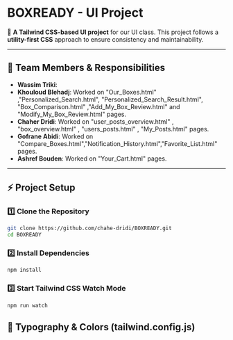 # BOXREADY - UI Project

🚀 **A Tailwind CSS-based UI project** for our UI class. This project follows a **utility-first CSS** approach to ensure consistency and maintainability.

---

## 👥 Team Members & Responsibilities

- **Wassim Triki**: 
- **Khouloud Blehadj**: Worked on "Our_Boxes.html" ,"Personalized_Search.html", "Personalized_Search_Result.html", "Box_Comparison.html" ,"Add_My_Box_Review.html" and  "Modify_My_Box_Review.html" pages.
- **Chaher Dridi**: Worked on "user_posts_overview.html" , "box_overview.html" , "users_posts.html" , "My_Posts.html" pages.
- **Gofrane Abidi**: Worked on "Compare_Boxes.html","Notification_History.html","Favorite_List.html" pages.
- **Ashref Bouden**: Worked on "Your_Cart.html" pages.

---

## ⚡️ Project Setup

### 1️⃣ **Clone the Repository**

```sh
git clone https://github.com/chahe-dridi/BOXREADY.git
cd BOXREADY
```

### 2️⃣ **Install Dependencies**

```sh
npm install
```

### 3️⃣ **Start Tailwind CSS Watch Mode**

```sh
npm run watch
```

## 🎨 Typography & Colors (tailwind.config.js)
